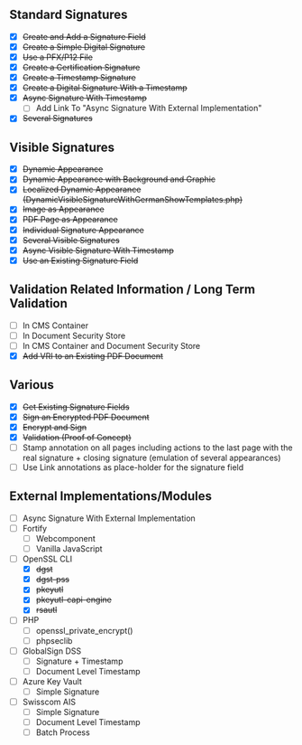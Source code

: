 
## Standard Signatures
- [x] ~~Create and Add a Signature Field~~
- [x] ~~Create a Simple Digital Signature~~
- [x] ~~Use a PFX/P12 File~~
- [x] ~~Create a Certification Signature~~
- [x] ~~Create a Timestamp Signature~~
- [x] ~~Create a Digital Signature With a Timestamp~~
- [x] ~~Async Signature With Timestamp~~
  - [ ] Add Link To "Async Signature With External Implementation"
- [x] ~~Several Signatures~~

## Visible Signatures
- [x] ~~Dynamic Appearance~~
- [x] ~~Dynamic Appearance with Background and Graphic~~
- [x] ~~Localized Dynamic Appearance (DynamicVisibleSignatureWithGermanShowTemplates.php)~~
- [x] ~~Image as Appearance~~
- [x] ~~PDF Page as Appearance~~
- [x] ~~Individual Signature Appearance~~
- [x] ~~Several Visible Signatures~~
- [x] ~~Async Visible Signature With Timestamp~~
- [x] ~~Use an Existing Signature Field~~

## Validation Related Information / Long Term Validation
- [ ] In CMS Container
- [ ] In Document Security Store
- [ ] In CMS Container and Document Security Store
- [x] ~~Add VRI to an Existing PDF Document~~

## Various
- [x] ~~Get Existing Signature Fields~~
- [x] ~~Sign an Encrypted PDF Document~~
- [x] ~~Encrypt and Sign~~
- [x] ~~Validation (Proof of Concept)~~
- [ ] Stamp annotation on all pages including actions to the last page with the real signature + closing signature (emulation of several appearances)
- [ ] Use Link annotations as place-holder for the signature field 

## External Implementations/Modules
- [ ] Async Signature With External Implementation
- [ ] Fortify
  - [ ] Webcomponent
  - [ ] Vanilla JavaScript
- [ ] OpenSSL CLI
  - [x] ~~dgst~~
  - [x] ~~dgst-pss~~
  - [x] ~~pkeyutl~~
  - [x] ~~pkeyutl-capi-engine~~
  - [x] ~~rsautl~~
- [ ] PHP
  - [ ] openssl_private_encrypt()
  - [ ] phpseclib
- [ ] GlobalSign DSS
  - [ ] Signature + Timestamp
  - [ ] Document Level Timestamp
- [ ] Azure Key Vault
  - [ ] Simple Signature
- [ ] Swisscom AIS
  - [ ] Simple Signature
  - [ ] Document Level Timestamp
  - [ ] Batch Process